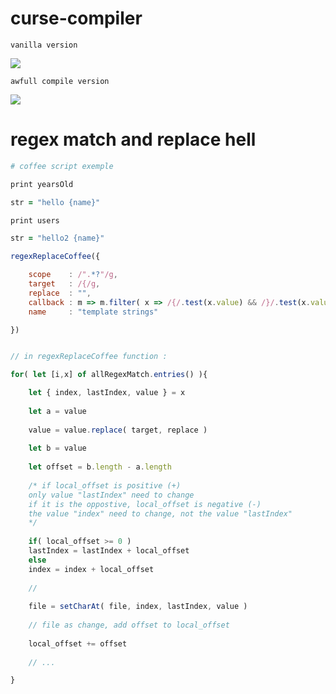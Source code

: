 # curse-compiler

```vanilla version```

![](https://github.com/nemo6/curse-compiler/blob/main/c1.png)

```awfull compile version```

![](https://github.com/nemo6/curse-compiler/blob/main/c2.png)

# regex match and replace hell

```coffee
# coffee script exemple

print yearsOld

str = "hello {name}"

print users

str = "hello2 {name}"
```

```js
regexReplaceCoffee({

	scope    : /".*?"/g,
	target   : /{/g,
	replace  : "",
	callback : m => m.filter( x => /{/.test(x.value) && /}/.test(x.value) ),
	name     : "template strings"

})
```

```js

// in regexReplaceCoffee function :

for( let [i,x] of allRegexMatch.entries() ){

	let { index, lastIndex, value } = x
	
	let a = value
	
	value = value.replace( target, replace )
	
	let b = value
	
	let offset = b.length - a.length
	
	/* if local_offset is positive (+)
	only value "lastIndex" need to change
	if it is the oppostive, local_offset is negative (-)
	the value "index" need to change, not the value "lastIndex"
	*/
	
	if( local_offset >= 0 )
	lastIndex = lastIndex + local_offset
	else
	index = index + local_offset
	
	//
	
	file = setCharAt( file, index, lastIndex, value )
	
	// file as change, add offset to local_offset
	
	local_offset += offset
	
	// ...

}
```
